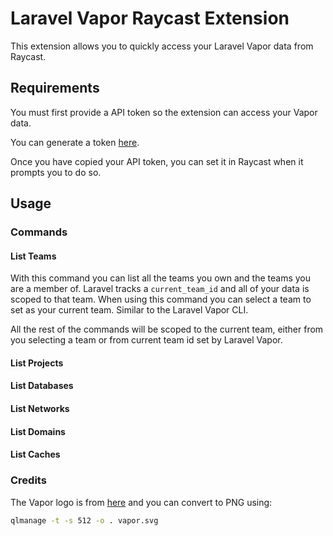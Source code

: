 # Laravel Vapor Raycast Extension

This extension allows you to quickly access your Laravel Vapor data from Raycast.

## Requirements
You must first provide a API token so the extension can access your Vapor data. 

You can generate a token [here](https://vapor.laravel.com/app/account/api-tokens).

Once you have copied your API token, you can set it in Raycast when it prompts you to do so.


## Usage

### Commands

#### List Teams

With this command you can list all the teams you own and the teams you are a member of. Laravel tracks a `current_team_id` and all of your data is scoped to that team. When using this command you can select a team to set as your current team. Similar to the Laravel Vapor CLI.

All the rest of the commands will be scoped to the current team, either from you selecting a team or from current team id set by Laravel Vapor.


#### List Projects

<!-- TODO -->


#### List Databases

<!-- TODO -->

#### List Networks

<!-- TODO -->

#### List Domains

<!-- TODO -->

#### List Caches

<!-- TODO -->



### Credits
The Vapor logo is from [here](https://github.com/vscode-icons/vscode-icons/blob/master/icons/file_type_vapor.svg) and you can convert to PNG using:
```bash
qlmanage -t -s 512 -o . vapor.svg
```